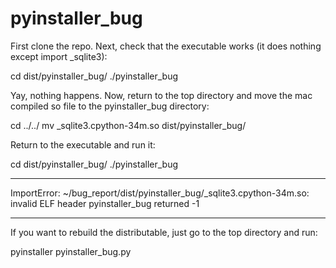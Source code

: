 # pyinstaller_bug

First clone the repo.
Next, check that the executable works (it does nothing except import _sqlite3):

cd dist/pyinstaller_bug/
./pyinstaller_bug

Yay, nothing happens. Now, return to the top directory and move the mac compiled so file to the pyinstaller_bug directory:

cd ../../
mv _sqlite3.cpython-34m.so dist/pyinstaller_bug/

Return to the executable and run it:

cd dist/pyinstaller_bug/
./pyinstaller_bug

---------------------------------------------------------

ImportError: ~/bug_report/dist/pyinstaller_bug/_sqlite3.cpython-34m.so: invalid ELF header
pyinstaller_bug returned -1

---------------------------------------------------------

If you want to rebuild the distributable, just go to the top directory and run:

pyinstaller pyinstaller_bug.py 
